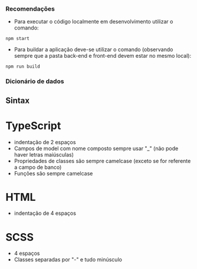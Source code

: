 ### Recomendações
- Para executar o código localmente em desenvolvimento utilizar o comando:
``` 
npm start
```
- Para buildar a aplicação deve-se utilizar o comando (observando sempre que a pasta back-end e front-end devem estar no mesmo local):
``` 
npm run build
```

### Dicionário de dados
## Sintax
# TypeScript
- indentação de 2 espaços
- Campos de model com nome composto sempre usar "_" (não pode haver letras maiúsculas)
- Propriedades de classes são sempre camelcase (exceto se for referente a campo de banco)
- Funções são sempre camelcase
# HTML
- indentação de 4 espaços
# SCSS
- 4 espaços
- Classes separadas por "-" e tudo minúsculo
